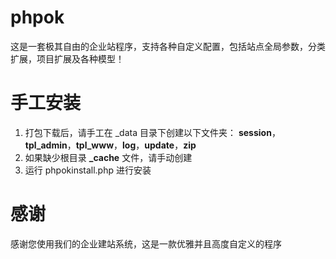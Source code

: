 phpok
=====

这是一套极其自由的企业站程序，支持各种自定义配置，包括站点全局参数，分类扩展，项目扩展及各种模型！

手工安装
===
1. 打包下载后，请手工在 _data 目录下创建以下文件夹： **session**，**tpl_admin**，**tpl_www**，**log**，**update**，**zip**
2. 如果缺少根目录 **_cache** 文件，请手动创建
3. 运行 phpokinstall.php 进行安装

感谢
===
感谢您使用我们的企业建站系统，这是一款优雅并且高度自定义的程序

